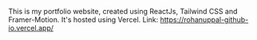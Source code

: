 This is my portfolio website, created using ReactJs, Tailwind CSS and Framer-Motion. It's hosted using Vercel.
Link: https://rohanuppal-github-io.vercel.app/

